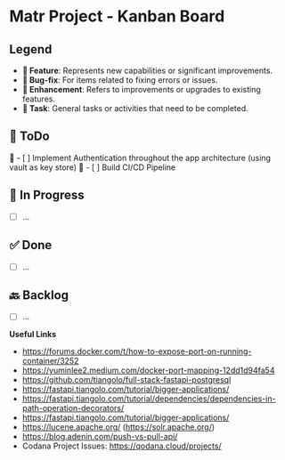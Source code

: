 # Matr Project - Kanban Board

## Legend
- **🌟 Feature**: Represents new capabilities or significant improvements.
- **🐞 Bug-fix**: For items related to fixing errors or issues.
- **🔧 Enhancement**: Refers to improvements or upgrades to existing features.
- **📌 Task**: General tasks or activities that need to be completed.

## 📝 ToDo
🌟 - [ ] Implement Authentication throughout the app architecture (using vault as key store)
📌 - [ ] Build CI/CD Pipeline

## 🚧 In Progress
- [ ] ...

## ✅ Done
- [ ] ...

## 🔙 Backlog
- [ ] ...



**Useful Links**
- https://forums.docker.com/t/how-to-expose-port-on-running-container/3252
- https://yuminlee2.medium.com/docker-port-mapping-12dd1d94fa54
- https://github.com/tiangolo/full-stack-fastapi-postgresql
- https://fastapi.tiangolo.com/tutorial/bigger-applications/
- https://fastapi.tiangolo.com/tutorial/dependencies/dependencies-in-path-operation-decorators/
- https://fastapi.tiangolo.com/tutorial/bigger-applications/
- https://lucene.apache.org/ (https://solr.apache.org/)
- https://blog.adenin.com/push-vs-pull-api/
- Codana Project Issues: https://qodana.cloud/projects/
